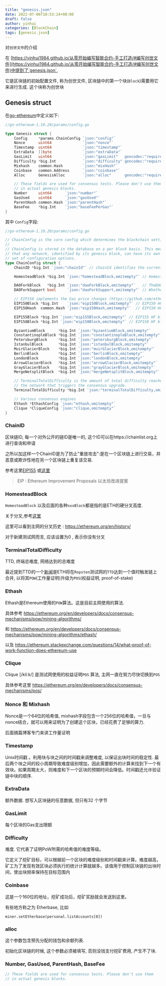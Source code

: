 ```yaml
---
title: "genesis.json"
date: 2022-07-06T10:53:24+08:00
draft: false
author: yinhui
categories: [BlockChain]
tags: [genesis.json] 
---
```




对`创世文件`的介绍

<!--more-->

 

在 [https://yinhui1984.github.io/从零开始编写智能合约-手工打造/#编写创世文件](https://yinhui1984.github.io/从零开始编写智能合约-手工打造/#编写创世文件)中提到了`genesis.json`,

它是区块链的初始配置文件, 称为创世文件, 区块链中的第一个块(`Block`)需要用它来进行生成. 这个块称为创世块



## Genesis struct

在[go-ethereum](https://github.com/ethereum/go-ethereum)中定义如下:

```go
//go-ethereum-1.10.20/params/config.go

type Genesis struct {
	Config     *params.ChainConfig `json:"config"`
	Nonce      uint64              `json:"nonce"`
	Timestamp  uint64              `json:"timestamp"`
	ExtraData  []byte              `json:"extraData"`
	GasLimit   uint64              `json:"gasLimit"   gencodec:"required"`
	Difficulty *big.Int            `json:"difficulty" gencodec:"required"`
	Mixhash    common.Hash         `json:"mixHash"`
	Coinbase   common.Address      `json:"coinbase"`
	Alloc      GenesisAlloc        `json:"alloc"      gencodec:"required"`

	// These fields are used for consensus tests. Please don't use them
	// in actual genesis blocks.
	Number     uint64      `json:"number"`
	GasUsed    uint64      `json:"gasUsed"`
	ParentHash common.Hash `json:"parentHash"`
	BaseFee    *big.Int    `json:"baseFeePerGas"`
}
```

其中 `Config`字段:

```go
//go-ethereum-1.10.20/params/config.go

// ChainConfig is the core config which determines the blockchain settings.
//
// ChainConfig is stored in the database on a per block basis. This means
// that any network, identified by its genesis block, can have its own
// set of configuration options.
type ChainConfig struct {
	ChainID *big.Int `json:"chainId"` // chainId identifies the current chain and is used for replay protection

	HomesteadBlock *big.Int `json:"homesteadBlock,omitempty"` // Homestead switch block (nil = no fork, 0 = already homestead)

	DAOForkBlock   *big.Int `json:"daoForkBlock,omitempty"`   // TheDAO hard-fork switch block (nil = no fork)
	DAOForkSupport bool     `json:"daoForkSupport,omitempty"` // Whether the nodes supports or opposes the DAO hard-fork

	// EIP150 implements the Gas price changes (https://github.com/ethereum/EIPs/issues/150)
	EIP150Block *big.Int    `json:"eip150Block,omitempty"` // EIP150 HF block (nil = no fork)
	EIP150Hash  common.Hash `json:"eip150Hash,omitempty"`  // EIP150 HF hash (needed for header only clients as only gas pricing changed)

	EIP155Block *big.Int `json:"eip155Block,omitempty"` // EIP155 HF block
	EIP158Block *big.Int `json:"eip158Block,omitempty"` // EIP158 HF block

	ByzantiumBlock      *big.Int `json:"byzantiumBlock,omitempty"`      // Byzantium switch block (nil = no fork, 0 = already on byzantium)
	ConstantinopleBlock *big.Int `json:"constantinopleBlock,omitempty"` // Constantinople switch block (nil = no fork, 0 = already activated)
	PetersburgBlock     *big.Int `json:"petersburgBlock,omitempty"`     // Petersburg switch block (nil = same as Constantinople)
	IstanbulBlock       *big.Int `json:"istanbulBlock,omitempty"`       // Istanbul switch block (nil = no fork, 0 = already on istanbul)
	MuirGlacierBlock    *big.Int `json:"muirGlacierBlock,omitempty"`    // Eip-2384 (bomb delay) switch block (nil = no fork, 0 = already activated)
	BerlinBlock         *big.Int `json:"berlinBlock,omitempty"`         // Berlin switch block (nil = no fork, 0 = already on berlin)
	LondonBlock         *big.Int `json:"londonBlock,omitempty"`         // London switch block (nil = no fork, 0 = already on london)
	ArrowGlacierBlock   *big.Int `json:"arrowGlacierBlock,omitempty"`   // Eip-4345 (bomb delay) switch block (nil = no fork, 0 = already activated)
	GrayGlacierBlock    *big.Int `json:"grayGlacierBlock,omitempty"`    // Eip-5133 (bomb delay) switch block (nil = no fork, 0 = already activated)
	MergeNetsplitBlock  *big.Int `json:"mergeNetsplitBlock,omitempty"`  // Virtual fork after The Merge to use as a network splitter

	// TerminalTotalDifficulty is the amount of total difficulty reached by
	// the network that triggers the consensus upgrade.
	TerminalTotalDifficulty *big.Int `json:"terminalTotalDifficulty,omitempty"`

	// Various consensus engines
	Ethash *EthashConfig `json:"ethash,omitempty"`
	Clique *CliqueConfig `json:"clique,omitempty"`
}
```

### ChainID

区块链ID, 每一个对外公开的链ID是唯一的, 这个ID可以在https://chainlist.org上进行查询和申请

之所以加这样一个ChainID是为了防止"重放攻击":是在一个区块链上进行交易，并恶意或欺诈性地在另一个区块链上重复该交易.

参考这里[EIP155](https://github.com/ethereum/EIPs/issues/155)  或[这里](https://learnblockchain.cn/docs/eips/eip-155.html#eip-155-简单的重放攻击保护)

> EIP : Ethereum Improvement Proposals 以太坊改进提案



### HomesteadBlock

`HomesteadBlock` 以及后面的各种`xxxBlock`都是指的是ETH的硬分叉高度.

关于分叉,参考[这里](https://cointelegraph.com/blockchain-for-beginners/soft-fork-vs-hard-fork-differences-explained) 

这里可以看到主网的分叉历史 : https://ethereum.org/en/history/

对于新建测试网而言, 应该设置为0 , 表示你没有分叉



### TerminalTotalDifficulty

TTD, 终端总难度, 网络达到的总难度

最近提到TTD的一个[新闻](https://blog.ethereum.org/2022/05/30/ropsten-merge-announcement/#zh)是ETH将在`Ropsten`测试网的`TTD`达到一个值时触发链上合并, 以将其`POW`(工作量证明)升级为`POS`(权益证明, proof-of-stake)



### Ethash

Ethash是Ethereum使用的`POW`算法。这是目前主网使用的算法.

具体参考 https://ethereum.org/en/developers/docs/consensus-mechanisms/pow/mining-algorithms/

和  https://ethereum.org/en/developers/docs/consensus-mechanisms/pow/mining-algorithms/ethash/

以及 https://ethereum.stackexchange.com/questions/14/what-proof-of-work-function-does-ethereum-use



### Clique

Clique [/kliːk/] 是测试网使用的权益证明`POS` 算法,  主网一直在努力尽快切换到`POS`

具体参考这里 https://ethereum.org/en/developers/docs/consensus-mechanisms/pos/



### Nonce 和 Mixhash

Nonce是一个64位的哈希值, mixhash字段包含一个256位的哈希值，一旦与nonce结合，就可以用来证明为了创建这个区块，已经花费了足够的算力.

后面搞篇博客专门来讲工作量证明



### Timestamp

Unix时间戳 。利用块与块之间的时间戳来调整难度, 以保证出块时间的稳定性.  最后两个块之间的较小周期导致难度级别增加，因此需要额外的计算来找到下一个有效块。如果周期太大，则难度和下一个区块的预期时间会降低。时间戳还允许验证链中块的顺序.



### ExtraData

额外数据. 想写入区块链的任意数据, 但只有32 个字节



### GasLimit

每个区块的Gas支出限额



### Difficulty

难度.  它代表了证明PoW所需的哈希值的难度等级。

它定义了挖矿目标，可以根据前一个区块的难度级别和时间戳来计算。难度越高，矿工为了发现有效区块必须执行的统计计算就越多。该值用于控制区块链的出块时间，使出块频率保持在目标范围内



###  Coinbase

这是一个160位的地址，挖矿成功后，挖矿奖励就会发送到这里。

有些地方称之为 Etherbase, 比如

```shell
miner.setEtherbase(personal.listAccounts[0]) 
```





### alloc

这个参数包含预先分配的钱包和余额列表.

初始化区块链的时候, 这个参数必须被填写, 否则没钱支付挖矿费用, 产生不了块.



### Number, GasUsed, ParentHash, BaseFee

```go
// These fields are used for consensus tests. Please don't use them
// in actual genesis blocks.
```







